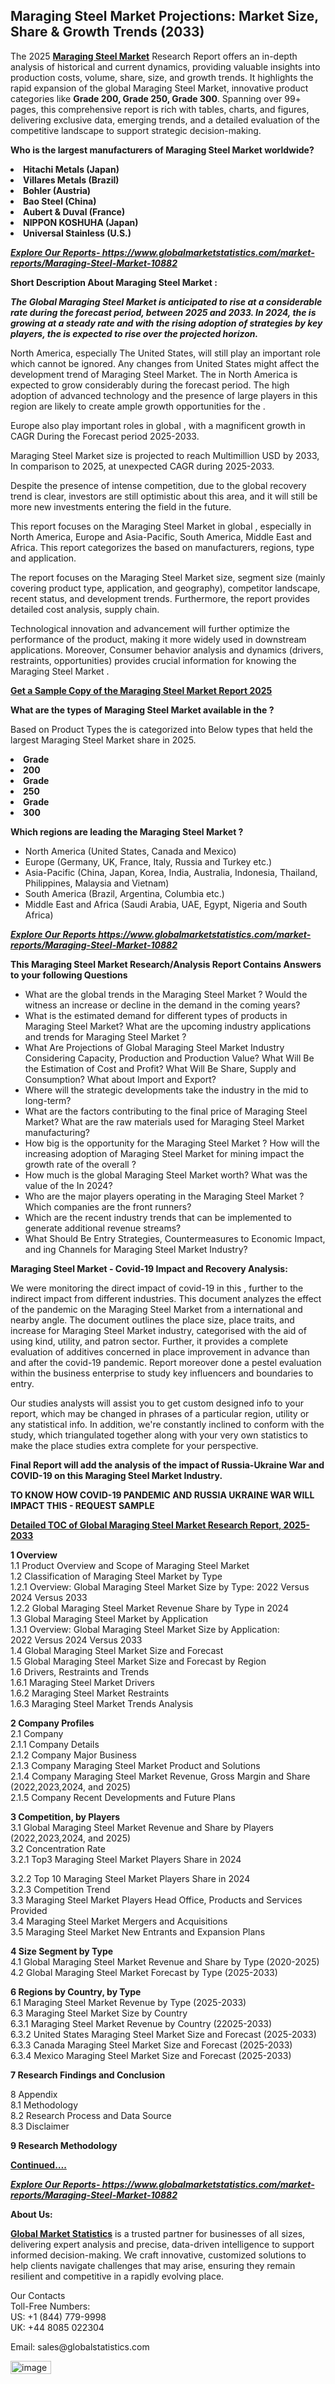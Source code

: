 <h2><strong>Maraging Steel Market Projections: Market Size, Share & Growth Trends (2033)</strong></h2><p>The 2025 <strong><a href="https://www.globalmarketstatistics.com/market-reports/Maraging-Steel-Market-10882">Maraging Steel Market</a></strong> Research Report offers an in-depth analysis of historical and current dynamics, providing valuable insights into production costs, volume, share, size, and growth trends. It highlights the rapid expansion of the global Maraging Steel Market, innovative product categories like <strong>Grade 200, Grade 250, Grade 300</strong>. Spanning over 99+ pages, this comprehensive report is rich with tables, charts, and figures, delivering exclusive data, emerging trends, and a detailed evaluation of the competitive landscape to support strategic decision-making.</p><p><strong>Who is the largest manufacturers of Maraging Steel Market worldwide?</strong></p><p><strong><li>Hitachi Metals (Japan)<li>Villares Metals (Brazil)<li>Bohler (Austria)<li>Bao Steel (China)<li>Aubert & Duval (France)<li>NIPPON KOSHUHA (Japan)<li>Universal Stainless (U.S.)</strong></p><p><strong><em><a href="https://www.globalmarketstatistics.com/market-reports/Maraging-Steel-Market-10882">Explore Our Reports-&nbsp;https://www.globalmarketstatistics.com/market-reports/Maraging-Steel-Market-10882</a></em></strong></p><p><strong>Short Description About Maraging Steel Market :</strong></p><p><strong><em>The Global Maraging Steel Market is anticipated to rise at a considerable rate during the forecast period, between 2025 and 2033. In 2024, the is growing at a steady rate and with the rising adoption of strategies by key players, the is expected to rise over the projected horizon.</em></strong></p><p>North America, especially The United States, will still play an important role which cannot be ignored. Any changes from United States might affect the development trend of Maraging Steel Market. The in North America is expected to grow considerably during the forecast period. The high adoption of advanced technology and the presence of large players in this region are likely to create ample growth opportunities for the .</p><p>Europe also play important roles in global , with a magnificent growth in CAGR During the Forecast period 2025-2033.</p><p>Maraging Steel Market size is projected to reach Multimillion USD by 2033, In comparison to 2025, at unexpected CAGR during 2025-2033.</p><p>Despite the presence of intense competition, due to the global recovery trend is clear, investors are still optimistic about this area, and it will still be more new investments entering the field in the future.</p><p>This report focuses on the Maraging Steel Market in global , especially in North America, Europe and Asia-Pacific, South America, Middle East and Africa. This report categorizes the based on manufacturers, regions, type and application.</p><p>The report focuses on the Maraging Steel Market size, segment size (mainly covering product type, application, and geography), competitor landscape, recent status, and development trends. Furthermore, the report provides detailed cost analysis, supply chain.</p><p>Technological innovation and advancement will further optimize the performance of the product, making it more widely used in downstream applications. Moreover, Consumer behavior analysis and dynamics (drivers, restraints, opportunities) provides crucial information for knowing the Maraging Steel Market .</p><p><strong><a href="https://www.globalmarketstatistics.com/market-reports/Maraging-Steel-Market-10882">Get a Sample Copy of the Maraging Steel Market Report 2025</a></strong></p><p><strong>What are the types of Maraging Steel Market available in the ?</strong></p><p>Based on Product Types the is categorized into Below types that held the largest Maraging Steel Market share in 2025.</p><p><strong><li>Grade<li>200<li>Grade<li>250<li>Grade<li>300</strong></p><p><strong>Which regions are leading the Maraging Steel Market ?</strong></p><ul><li>North America (United States, Canada and Mexico)</li><li>Europe (Germany, UK, France, Italy, Russia and Turkey etc.)</li><li>Asia-Pacific (China, Japan, Korea, India, Australia, Indonesia, Thailand, Philippines, Malaysia and Vietnam)</li><li>South America (Brazil, Argentina, Columbia etc.)</li><li>Middle East and Africa (Saudi Arabia, UAE, Egypt, Nigeria and South Africa)</li></ul><p><strong><em><a href="https://www.globalmarketstatistics.com/market-reports/Maraging-Steel-Market-10882">Explore Our Reports https://www.globalmarketstatistics.com/market-reports/Maraging-Steel-Market-10882</a></em></strong></p><p><strong>This Maraging Steel Market Research/Analysis Report Contains Answers to your following Questions</strong></p><ul><li>What are the global trends in the Maraging Steel Market ? Would the witness an increase or decline in the demand in the coming years?</li><li>What is the estimated demand for different types of products in Maraging Steel Market? What are the upcoming industry applications and trends for Maraging Steel Market ?</li><li>What Are Projections of Global Maraging Steel Market Industry Considering Capacity, Production and Production Value? What Will Be the Estimation of Cost and Profit? What Will Be Share, Supply and Consumption? What about Import and Export?</li><li>Where will the strategic developments take the industry in the mid to long-term?</li><li>What are the factors contributing to the final price of Maraging Steel Market? What are the raw materials used for Maraging Steel Market manufacturing?</li><li>How big is the opportunity for the Maraging Steel Market ? How will the increasing adoption of Maraging Steel Market for mining impact the growth rate of the overall ?</li><li>How much is the global Maraging Steel Market worth? What was the value of the In 2024?</li><li>Who are the major players operating in the Maraging Steel Market ? Which companies are the front runners?</li><li>Which are the recent industry trends that can be implemented to generate additional revenue streams?</li><li>What Should Be Entry Strategies, Countermeasures to Economic Impact, and ing Channels for Maraging Steel Market Industry?</li></ul><p><strong>Maraging Steel Market - Covid-19 Impact and Recovery Analysis:</strong></p><p>We were monitoring the direct impact of covid-19 in this , further to the indirect impact from different industries. This document analyzes the effect of the pandemic on the Maraging Steel Market from a international and nearby angle. The document outlines the place size, place traits, and increase for Maraging Steel Market industry, categorised with the aid of using kind, utility, and patron sector. Further, it provides a complete evaluation of additives concerned in place improvement in advance than and after the covid-19 pandemic. Report moreover done a pestel evaluation within the business enterprise to study key influencers and boundaries to entry.</p><p>Our studies analysts will assist you to get custom designed info to your report, which may be changed in phrases of a particular region, utility or any statistical info. In addition, we're constantly inclined to conform with the study, which triangulated together along with your very own statistics to make the place studies extra complete for your perspective.</p><p><strong>Final Report will add the analysis of the impact of Russia-Ukraine War and COVID-19 on this Maraging Steel Market Industry.</strong></p><p><strong>TO KNOW HOW COVID-19 PANDEMIC AND RUSSIA UKRAINE WAR WILL IMPACT THIS - REQUEST SAMPLE</strong></p><p><strong><a href="https://www.globalmarketstatistics.com/market-reports/Maraging-Steel-Market-10882">Detailed TOC of Global Maraging Steel Market Research Report, 2025-2033</a></strong></p><p><strong>1 Overview</strong><br /> 1.1 Product Overview and Scope of Maraging Steel Market<br /> 1.2 Classification of Maraging Steel Market by Type<br /> 1.2.1 Overview: Global Maraging Steel Market Size by Type: 2022 Versus 2024 Versus 2033<br /> 1.2.2 Global Maraging Steel Market Revenue Share by Type in 2024<br /> 1.3 Global Maraging Steel Market by Application<br /> 1.3.1 Overview: Global Maraging Steel Market Size by Application: 2022&nbsp;Versus 2024 Versus 2033<br /> 1.4 Global Maraging Steel Market Size and Forecast<br /> 1.5 Global Maraging Steel Market Size and Forecast by Region<br /> 1.6 Drivers, Restraints and Trends<br /> 1.6.1 Maraging Steel Market Drivers<br /> 1.6.2 Maraging Steel Market Restraints<br /> 1.6.3 Maraging Steel Market Trends Analysis</p><p><strong>2 Company Profiles</strong><br /> 2.1 Company<br /> 2.1.1 Company Details<br /> 2.1.2 Company Major Business<br /> 2.1.3 Company Maraging Steel Market Product and Solutions<br /> 2.1.4 Company Maraging Steel Market Revenue, Gross Margin and Share (2022,2023,2024, and 2025)<br /> 2.1.5 Company Recent Developments and Future Plans</p><p><strong>3 Competition, by Players</strong><br /> 3.1 Global Maraging Steel Market Revenue and Share by Players (2022,2023,2024, and 2025)<br /> 3.2 Concentration Rate<br /> 3.2.1 Top3 Maraging Steel Market Players Share in 2024</p><p>3.2.2 Top 10 Maraging Steel Market Players Share in 2024<br /> 3.2.3 Competition Trend<br /> 3.3 Maraging Steel Market Players Head Office, Products and Services Provided<br /> 3.4 Maraging Steel Market Mergers and Acquisitions<br /> 3.5 Maraging Steel Market New Entrants and Expansion Plans</p><p><strong>4 Size Segment by Type</strong><br /> 4.1 Global Maraging Steel Market Revenue and Share by Type (2020-2025)<br /> 4.2 Global Maraging Steel Market Forecast by Type (2025-2033)</p><p><strong>6 Regions by Country, by Type</strong><br /> 6.1 Maraging Steel Market Revenue by Type (2025-2033)<br /> 6.3 Maraging Steel Market Size by Country<br /> 6.3.1 Maraging Steel Market Revenue by Country (22025-2033)<br /> 6.3.2 United States Maraging Steel Market Size and Forecast (2025-2033)<br /> 6.3.3 Canada Maraging Steel Market Size and Forecast (2025-2033)<br /> 6.3.4 Mexico Maraging Steel Market Size and Forecast (2025-2033)</p><p><strong>7 Research Findings and Conclusion</strong></p><p>8 Appendix<br /> 8.1 Methodology<br /> 8.2 Research Process and Data Source<br /> 8.3 Disclaimer</p><p><strong>9 Research Methodology</strong></p><p><strong><a href="https://www.globalmarketstatistics.com/market-reports/Maraging-Steel-Market-10882">Continued&hellip;.</a></strong></p><p><strong><em><a href="https://www.globalmarketstatistics.com/market-reports/Maraging-Steel-Market-10882">Explore Our Reports-&nbsp;https://www.globalmarketstatistics.com/market-reports/Maraging-Steel-Market-10882</a></em></strong></p><p><strong>About Us:</strong></p><p><strong><a href="https://www.globalmarketstatistics.com/">Global Market Statistics</a></strong> is a trusted partner for businesses of all sizes, delivering expert analysis and precise, data-driven intelligence to support informed decision-making. We craft innovative, customized solutions to help clients navigate challenges that may arise, ensuring they remain resilient and competitive in a rapidly evolving place.</p><p>Our Contacts<br /> Toll-Free Numbers:<br /> US: +1 (844) 779-9998<br /> UK: +44 8085 022304</p><p>Email: sales@globalstatistics.com</p>
<img width="65" height="21" alt="image" src="https://github.com/user-attachments/assets/78eaf3cf-3ac8-4833-8418-82ec13bf9331" />
